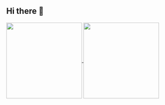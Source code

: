 ## Hi there 👋

<!--
**prawee/prawee** is a ✨ _special_ ✨ repository because its `README.md` (this file) appears on your GitHub profile.
Here are some ideas to get you started:

- 🔭 I’m currently working on ...
- 🌱 I’m currently learning ...
- 👯 I’m looking to collaborate on ...
- 🤔 I’m looking for help with ...
- 💬 Ask me about ...
- 📫 How to reach me: ...
- 😄 Pronouns: ...
- ⚡ Fun fact: ...
-->


<!--https://github.com/anuraghazra/github-readme-stats-->
<a href="https://github.com/prawee">
  <img height=200 align="center" src="https://github-readme-stats.vercel.app/api?username=prawee&show_icons=true" />
</a>
<a href="https://github.com/prawee/cyber-security">
  <img height=200 align="center" src="https://github-readme-stats.vercel.app/api/top-langs?username=prawee&layout=compact&langs_count=8&card_width=320" />
</a>
